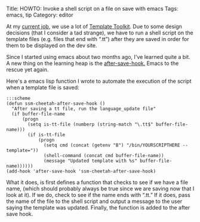 Title: HOWTO: Invoke a shell script on a file on save with emacs
Tags: emacs, tip
Category: editor

At my [current job](http://www.cheetahmail.com), we use a lot of
[Template Toolkit](http://www.template-toolkit.org). Due to some design
decisions (that I consider a tad strange), we have to run a shell script
on the template files (e.g. files that end with “.tt”) after they are
saved in order for them to be displayed on the dev site.

Since I started using emacs about two months ago, I've learned quite a
bit. A new thing on the learning heap is the
[after-save-hook.](http://www.gnu.org/software/emacs/elisp/html_node/Saving-Buffers.html)
Emacs to the rescue yet again.

Here's a emacs lisp function I wrote to automate the execution of the
script when a template file is saved:

    :::scheme
    (defun ssm-cheetah-after-save-hook ()
      "After saving a tt file, run the language_update file"
      (if buffer-file-name
          (progn
            (setq is-tt-file (numberp (string-match "\.tt$" buffer-file-name)))
            (if is-tt-file
                (progn
                  (setq cmd (concat (getenv "B") "/bin/YOURSCRIPTHERE --template="))
                  (shell-command (concat cmd buffer-file-name))
                  (message "Updated template with %s" buffer-file-name))))))
    (add-hook 'after-save-hook 'ssm-cheetah-after-save-hook)

What it does, is first defines a function that checks to see if we have
a file name, (which should probably always be true since we are saving
now that I look at it). If we do, check to see if the name ends with
“.tt.” If it does, pass the name of the file to the shell script and
output a message to the user saying the template was updated. Finally,
the function is added to the after save hook.
